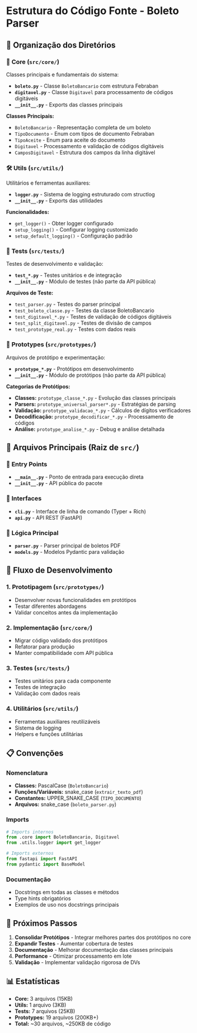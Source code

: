 # Estrutura do Código Fonte - Boleto Parser

## 📁 Organização dos Diretórios

### 🎯 **Core** (`src/core/`)
Classes principais e fundamentais do sistema:

- **`boleto.py`** - Classe `BoletoBancario` com estrutura Febraban
- **`digitavel.py`** - Classe `Digitavel` para processamento de códigos digitáveis
- **`__init__.py`** - Exports das classes principais

**Classes Principais:**
- `BoletoBancario` - Representação completa de um boleto
- `TipoDocumento` - Enum com tipos de documento Febraban
- `TipoAceite` - Enum para aceite do documento
- `Digitavel` - Processamento e validação de códigos digitáveis
- `CamposDigitavel` - Estrutura dos campos da linha digitável

### 🛠️ **Utils** (`src/utils/`)
Utilitários e ferramentas auxiliares:

- **`logger.py`** - Sistema de logging estruturado com structlog
- **`__init__.py`** - Exports das utilidades

**Funcionalidades:**
- `get_logger()` - Obter logger configurado
- `setup_logging()` - Configurar logging customizado
- `setup_default_logging()` - Configuração padrão

### 🧪 **Tests** (`src/tests/`)
Testes de desenvolvimento e validação:

- **`test_*.py`** - Testes unitários e de integração
- **`__init__.py`** - Módulo de testes (não parte da API pública)

**Arquivos de Teste:**
- `test_parser.py` - Testes do parser principal
- `test_boleto_classe.py` - Testes da classe BoletoBancario
- `test_digitavel_*.py` - Testes de validação de códigos digitáveis
- `test_split_digitavel.py` - Testes de divisão de campos
- `test_prototype_real.py` - Testes com dados reais

### 🔬 **Prototypes** (`src/prototypes/`)
Arquivos de protótipo e experimentação:

- **`prototype_*.py`** - Protótipos em desenvolvimento
- **`__init__.py`** - Módulo de protótipos (não parte da API pública)

**Categorias de Protótipos:**
- **Classes:** `prototype_classe_*.py` - Evolução das classes principais
- **Parsers:** `prototype_universal_parser*.py` - Estratégias de parsing
- **Validação:** `prototype_validacao_*.py` - Cálculos de dígitos verificadores
- **Decodificação:** `prototype_decodificar_*.py` - Processamento de códigos
- **Análise:** `prototype_analise_*.py` - Debug e análise detalhada

## 📄 **Arquivos Principais** (Raiz de `src/`)

### 🚀 **Entry Points**
- **`__main__.py`** - Ponto de entrada para execução direta
- **`__init__.py`** - API pública do pacote

### 🔌 **Interfaces**
- **`cli.py`** - Interface de linha de comando (Typer + Rich)
- **`api.py`** - API REST (FastAPI)

### 🧠 **Lógica Principal**
- **`parser.py`** - Parser principal de boletos PDF
- **`models.py`** - Modelos Pydantic para validação

## 🔄 **Fluxo de Desenvolvimento**

### 1. **Prototipagem** (`src/prototypes/`)
- Desenvolver novas funcionalidades em protótipos
- Testar diferentes abordagens
- Validar conceitos antes da implementação

### 2. **Implementação** (`src/core/`)
- Migrar código validado dos protótipos
- Refatorar para produção
- Manter compatibilidade com API pública

### 3. **Testes** (`src/tests/`)
- Testes unitários para cada componente
- Testes de integração
- Validação com dados reais

### 4. **Utilitários** (`src/utils/`)
- Ferramentas auxiliares reutilizáveis
- Sistema de logging
- Helpers e funções utilitárias

## 📋 **Convenções**

### **Nomenclatura**
- **Classes:** PascalCase (`BoletoBancario`)
- **Funções/Variáveis:** snake_case (`extrair_texto_pdf`)
- **Constantes:** UPPER_SNAKE_CASE (`TIPO_DOCUMENTO`)
- **Arquivos:** snake_case (`boleto_parser.py`)

### **Imports**
```python
# Imports internos
from .core import BoletoBancario, Digitavel
from .utils.logger import get_logger

# Imports externos
from fastapi import FastAPI
from pydantic import BaseModel
```

### **Documentação**
- Docstrings em todas as classes e métodos
- Type hints obrigatórios
- Exemplos de uso nos docstrings principais

## 🎯 **Próximos Passos**

1. **Consolidar Protótipos** - Integrar melhores partes dos protótipos no core
2. **Expandir Testes** - Aumentar cobertura de testes
3. **Documentação** - Melhorar documentação das classes principais
4. **Performance** - Otimizar processamento em lote
5. **Validação** - Implementar validação rigorosa de DVs

## 📊 **Estatísticas**

- **Core:** 3 arquivos (15KB)
- **Utils:** 1 arquivo (3KB)
- **Tests:** 7 arquivos (25KB)
- **Prototypes:** 19 arquivos (200KB+)
- **Total:** ~30 arquivos, ~250KB de código 